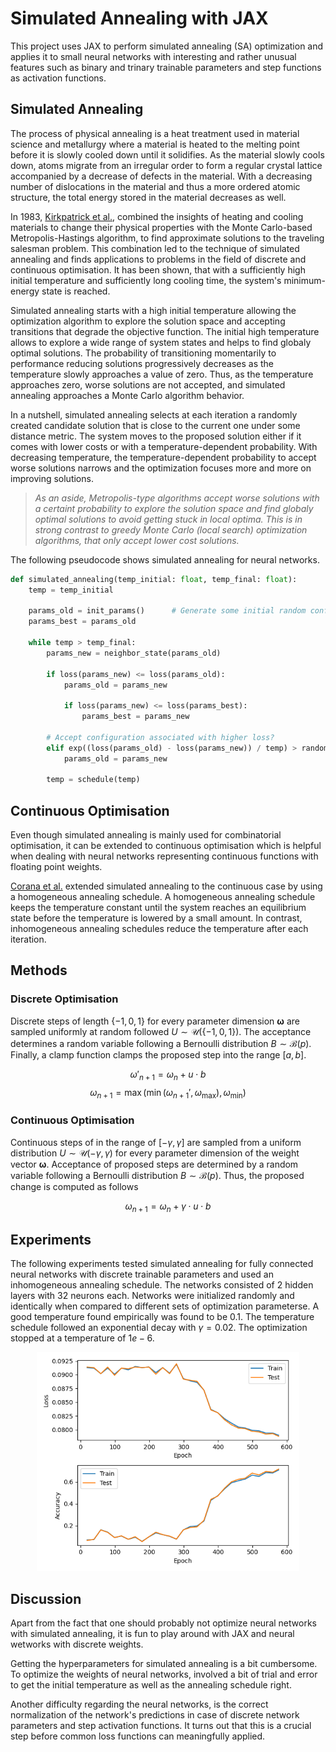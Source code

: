 # Simulated Annealing with JAX

This project uses JAX to perform simulated annealing (SA) optimization and applies it to small neural networks with interesting and rather unusual features such as binary and trinary trainable parameters and step functions as activation functions.


## Simulated Annealing

The process of physical annealing is a heat treatment used in material science and metallurgy where a material is heated to the melting point before it is slowly cooled down until it solidifies. As the material slowly cools down, atoms migrate from an irregular order to form a regular crystal lattice accompanied by a decrease of defects in the material. With a decreasing number of dislocations in the material and thus a more ordered atomic structure, the total energy stored in the material decreases as well. 

In 1983, [Kirkpatrick et al.](https://www.science.org/doi/pdf/10.1126/science.220.4598.671), combined the insights of heating and cooling materials to change their physical properties with the Monte Carlo-based Metropolis-Hastings algorithm, to find approximate solutions to the traveling salesman problem. This combination led to the technique of simulated annealing and finds applications to problems in the field of discrete and continuous optimisation. It has been shown, that with a sufficiently high initial temperature and sufficiently long cooling time, the system's minimum-energy state is reached.

Simulated annealing starts with a high initial temperature allowing the optimization algorithm to explore the solution space and accepting transitions that degrade the objective function. The initial high temperature allows to explore a wide range of system states and helps to find globaly optimal solutions. The probability of transitioning momentarily to performance reducing solutions progressively decreases as the temperature slowly approaches a value of zero. Thus, as the temperature approaches zero, worse solutions are not accepted, and simulated annealing approaches a Monte Carlo algorithm behavior.

In a nutshell, simulated annealing selects at each iteration a randomly created candidate solution that is close to the current one under some distance metric. The system moves to the proposed solution either if it comes with lower costs or with a temperature-dependent probability. With decreasing temperature, the temperature-dependent probability to accept worse solutions narrows and the optimization focuses more and more on improving solutions.

> *As an aside, Metropolis-type algorithms accept worse solutions with a certaint probability to explore the solution space and find globaly optimal solutions to avoid getting stuck in local optima. This is in strong contrast to greedy Monte Carlo (local search) optimization algorithms, that only accept lower cost solutions.*

The following pseudocode shows simulated annealing for neural networks.

```python
def simulated_annealing(temp_initial: float, temp_final: float):
    temp = temp_initial

    params_old = init_params()      # Generate some initial random configuration
    params_best = params_old

    while temp > temp_final:
        params_new = neighbor_state(params_old)

        if loss(params_new) <= loss(params_old):
            params_old = params_new
            
            if loss(params_new) <= loss(params_best):
                params_best = params_new

        # Accept configuration associated with higher loss?
        elif exp((loss(params_old) - loss(params_new)) / temp) > random.random():
            params_old = params_new
            
        temp = schedule(temp)
```


## Continuous Optimisation

Even though simulated annealing is mainly used for combinatorial optimisation, it can be extended to continuous optimisation which is helpful when dealing with neural networks representing continuous functions with floating point weights.

[Corana et al.](https://dl.acm.org/doi/10.1145/29380.29864) extended simulated annealing to the continuous case by using a homogeneous annealing schedule. A homogeneous annealing schedule keeps the temperature constant until the system reaches an equilibrium state before the temperature is lowered by a small amount. In contrast, inhomogeneous annealing schedules reduce the temperature after each iteration.


## Methods

### Discrete Optimisation

Discrete steps of length $\{-1, 0, 1\}$ for every parameter dimension $\bm\omega$ are sampled uniformly at random followed $U \sim \mathcal{U}(\{-1, 0, 1\})$. The acceptance determines a random variable following a Bernoulli distribution $B \sim \mathcal{B}(p)$. Finally, a clamp function clamps the proposed step into the range $[a, b]$.

$$\omega'_{n+1} = \omega_n + u \cdot b$$
$$\omega_{n+1} = \max(\min(\omega_{n+1}', \omega_{\max}), \omega_{\min})$$


### Continuous Optimisation

Continuous steps of in the range of $[-\gamma, \gamma]$ are sampled from a uniform distribution $U \sim \mathcal{U}(-\gamma, \gamma)$ for every parameter dimension of the weight vector $\bm\omega$. Acceptance of proposed steps are determined by a random variable following a Bernoulli distribution $B \sim \mathcal{B}(p)$. Thus, the proposed change is computed as follows

$$\omega_{n+1} = \omega_n + \gamma \cdot u \cdot b$$


## Experiments

The following experiments tested simulated annealing for fully connected neural networks with discrete trainable parameters and used an inhomogeneous annealing schedule. The networks consisted of 2 hidden layers with 32 neurons each. Networks were initialized randomly and identically when compared to different sets of optimization  parameterse. A good temperature found empirically was found to be $0.1$. The temperature schedule followed an exponential decay with $\gamma = 0.02$. The optimization stopped at a temperature of $1e-6$.

<p align="center">
<img src="docs/loss_accuracy.png" alt="isolated" width="420"/>
</p>

## Discussion

Apart from the fact that one should probably not optimize neural networks with simulated annealing, it is fun to play around with JAX and neural wetworks with discrete weights.

Getting the hyperparameters for simulated annealing is a bit cumbersome. To optimize the weights of neural networks, involved a bit of trial and error to get the initial temperature as well as the annealing schedule right.

Another difficulty regarding the neural networks, is the correct normalization of the network's predictions in case of discrete network parameters and step activation functions. It turns out that this is a crucial step before common loss functions can meaningfully applied.
